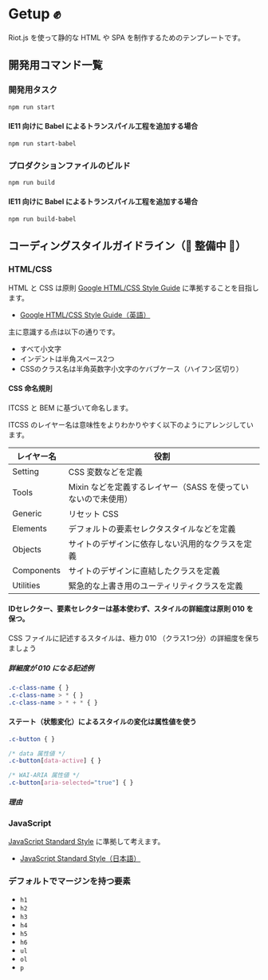 # Getup ✊

Riot.js を使って静的な HTML や SPA を制作するためのテンプレートです。

## 開発用コマンド一覧

### 開発用タスク
```bash
npm run start
```

#### IE11 向けに Babel によるトランスパイル工程を追加する場合

```bash
npm run start-babel
```

### プロダクションファイルのビルド

```bash
npm run build
```

#### IE11 向けに Babel によるトランスパイル工程を追加する場合

```bash
npm run build-babel
```

## コーディングスタイルガイドライン（🚧 整備中 🚧）

### HTML/CSS 

HTML と CSS は原則 [Google HTML/CSS Style Guide](https://google.github.io/styleguide/htmlcssguide.html#Protocol) に準拠することを目指します。

- [Google HTML/CSS Style Guide（英語）](https://google.github.io/styleguide/htmlcssguide.html#Protocol)

主に意識する点は以下の通りです。

- すべて小文字
- インデントは半角スペース2つ
- CSSのクラス名は半角英数字小文字のケバブケース（ハイフン区切り）

#### CSS 命名規則

ITCSS と BEM に基づいて命名します。

ITCSS のレイヤー名は意味性をよりわかりやすく以下のようにアレンジしています。

|レイヤー名|役割|
|---|---|
|Setting|CSS 変数などを定義|
|Tools|Mixin などを定義するレイヤー（SASS を使っていないので未使用）|
|Generic|リセット CSS|
|Elements|デフォルトの要素セレクタスタイルなどを定義|
|Objects|サイトのデザインに依存しない汎用的なクラスを定義|
|Components|サイトのデザインに直結したクラスを定義|
|Utilities|緊急的な上書き用のユーティリティクラスを定義|

#### IDセレクター、要素セレクターは基本使わず、スタイルの詳細度は原則 010 を保つ。

CSS ファイルに記述するスタイルは、極力 010 （クラス1つ分）の詳細度を保ちましょう

##### 詳細度が 010 になる記述例

```css
.c-class-name { }
.c-class-name > * { }
.c-class-name > * + * { }
```

#### ステート（状態変化）によるスタイルの変化は属性値を使う

```css
.c-button { }

/* data 属性値 */
.c-button[data-active] { }

/* WAI-ARIA 属性値 */
.c-button[aria-selected="true"] { }
```

##### 理由

### JavaScript

[JavaScript Standard Style](https://standardjs.com/readme-ja.html) に準拠して考えます。

- [JavaScript Standard Style（日本語）](https://standardjs.com/readme-ja.html)

### デフォルトでマージンを持つ要素

- `h1`
- `h2`
- `h3`
- `h4`
- `h5`
- `h6`
- `ul`
- `ol`
- `p`